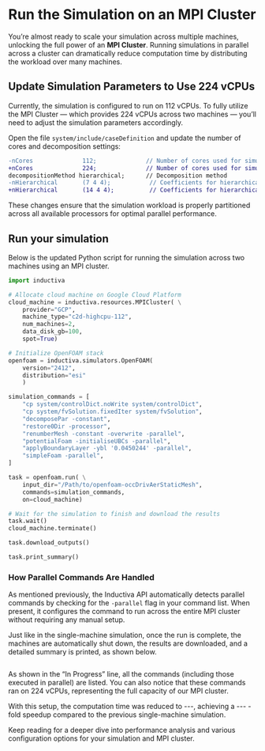 # Run the Simulation on an MPI Cluster
You’re almost ready to scale your simulation across multiple machines, unlocking the full power of an **MPI Cluster**. 
Running simulations in parallel across a cluster can dramatically reduce computation time by distributing the workload over 
many machines.

## Update Simulation Parameters to Use 224 vCPUs
Currently, the simulation is configured to run on 112 vCPUs. To fully utilize the MPI Cluster — which provides 224 vCPUs across two machines — you’ll need to adjust the simulation parameters accordingly.

Open the file `system/include/caseDefinition` and update the number of cores and decomposition settings:

```diff
-nCores              112;              // Number of cores used for simulation
+nCores              224;              // Number of cores used for simulation
decompositionMethod hierarchical;      // Decomposition method
-nHierarchical       (7 4 4);           // Coefficients for hierarchical decomposition
+nHierarchical       (14 4 4);          // Coefficients for hierarchical decomposition
```

These changes ensure that the simulation workload is properly partitioned across all available processors for optimal parallel performance.

## Run your simulation
Below is the updated Python script for running the simulation across two machines using an MPI cluster.

```python
import inductiva

# Allocate cloud machine on Google Cloud Platform
cloud_machine = inductiva.resources.MPICluster( \
    provider="GCP",
    machine_type="c2d-highcpu-112",
    num_machines=2,
    data_disk_gb=100,
    spot=True)

# Initialize OpenFOAM stack
openfoam = inductiva.simulators.OpenFOAM(
    version="2412",
    distribution="esi"
    )

simulation_commands = [
    "cp system/controlDict.noWrite system/controlDict",
    "cp system/fvSolution.fixedIter system/fvSolution",
    "decomposePar -constant",
    "restore0Dir -processor",
    "renumberMesh -constant -overwrite -parallel",
    "potentialFoam -initialiseUBCs -parallel",
    "applyBoundaryLayer -ybl '0.0450244' -parallel",
    "simpleFoam -parallel",
]

task = openfoam.run( \
    input_dir="/Path/to/openfoam-occDrivAerStaticMesh",
    commands=simulation_commands,
    on=cloud_machine)

# Wait for the simulation to finish and download the results
task.wait()
cloud_machine.terminate()

task.download_outputs()

task.print_summary()
```

### How Parallel Commands Are Handled
As mentioned previously, the Inductiva API automatically detects parallel commands by checking for the `-parallel` flag in your command list. When present, it configures the command to run across the entire MPI cluster without requiring any manual setup.

Just like in the single-machine simulation, once the run is complete, the machines are automatically shut down, the results are downloaded, and a detailed summary is printed, as shown below.

```
```

As shown in the “In Progress” line, all the commands (including those executed in parallel) are listed. You can also notice 
that these commands ran on 224 vCPUs, representing the full capacity of our MPI cluster.

With this setup, the computation time was reduced to ---, achieving a --- -fold speedup compared to the previous single-machine simulation.

Keep reading for a deeper dive into performance analysis and various configuration options for your simulation and MPI cluster.





